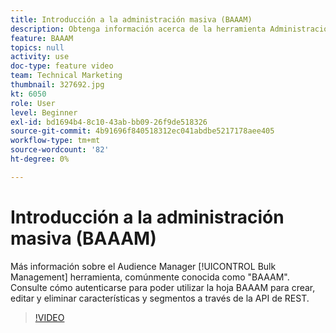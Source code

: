 ```yaml
---
title: Introducción a la administración masiva (BAAAM)
description: Obtenga información acerca de la herramienta Administración masiva de Audience Manager, denominada comúnmente "BAAAM". Consulte cómo autenticarse para poder utilizar la hoja BAAAM para crear, editar y eliminar características y segmentos a través de la API de REST.
feature: BAAAM
topics: null
activity: use
doc-type: feature video
team: Technical Marketing
thumbnail: 327692.jpg
kt: 6050
role: User
level: Beginner
exl-id: bd1694b4-8c10-43ab-bb09-26f9de518326
source-git-commit: 4b91696f840518312ec041abdbe5217178aee405
workflow-type: tm+mt
source-wordcount: '82'
ht-degree: 0%

---
```


# Introducción a la administración masiva (BAAAM)

Más información sobre el Audience Manager [!UICONTROL Bulk Management] herramienta, comúnmente conocida como &quot;BAAAM&quot;. Consulte cómo autenticarse para poder utilizar la hoja BAAAM para crear, editar y eliminar características y segmentos a través de la API de REST.

>[!VIDEO](https://video.tv.adobe.com/v/327692/?quality=12&learn=on)
